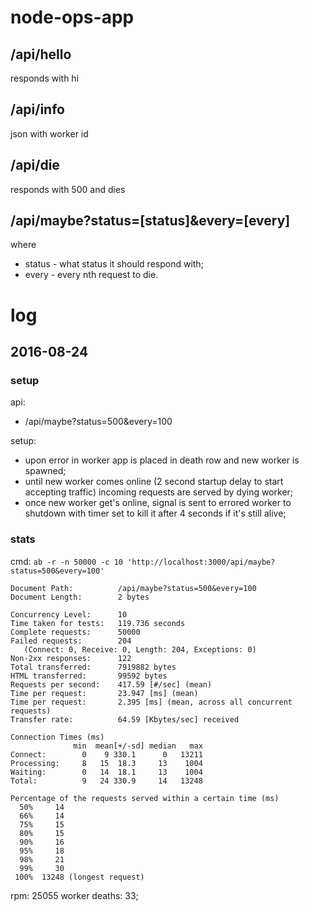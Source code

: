 # node-ops-app

## /api/hello
responds with hi

## /api/info
json with worker id

## /api/die
responds with 500 and dies

## /api/maybe?status=[status]&every=[every]

where
 - status - what status it should respond with;
 - every - every nth request to die.
 
 
# log

## 2016-08-24

### setup
 
api:
 - /api/maybe?status=500&every=100

setup:
 - upon error in worker app is placed in death row and new worker is spawned;
 - until new worker comes online (2 second startup delay to start accepting traffic) incoming requests are served by dying worker;
 - once new worker get's online, signal is sent to errored worker to shutdown with timer set to kill it after 4 seconds if it's still alive;

### stats

cmd: `ab -r -n 50000 -c 10 'http://localhost:3000/api/maybe?status=500&every=100'`

```
Document Path:          /api/maybe?status=500&every=100
Document Length:        2 bytes

Concurrency Level:      10
Time taken for tests:   119.736 seconds
Complete requests:      50000
Failed requests:        204
   (Connect: 0, Receive: 0, Length: 204, Exceptions: 0)
Non-2xx responses:      122
Total transferred:      7919882 bytes
HTML transferred:       99592 bytes
Requests per second:    417.59 [#/sec] (mean)
Time per request:       23.947 [ms] (mean)
Time per request:       2.395 [ms] (mean, across all concurrent requests)
Transfer rate:          64.59 [Kbytes/sec] received

Connection Times (ms)
              min  mean[+/-sd] median   max
Connect:        0    9 330.1      0   13211
Processing:     8   15  18.3     13    1004
Waiting:        0   14  18.1     13    1004
Total:          9   24 330.9     14   13248

Percentage of the requests served within a certain time (ms)
  50%     14
  66%     14
  75%     15
  80%     15
  90%     16
  95%     18
  98%     21
  99%     30
 100%  13248 (longest request)
```

rpm: 25055
worker deaths: 33;


